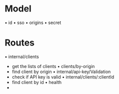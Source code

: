 # Model
• id
• sso
• origins
• secret

# Routes
• internal/clients
  - get the lists of clients
• clients/by-origin
  - find client by origin
• internal/api-key/Validation
  - check if API key is valid
• internal/clients/:clientId
  - find client by id
• health
  - 

#
